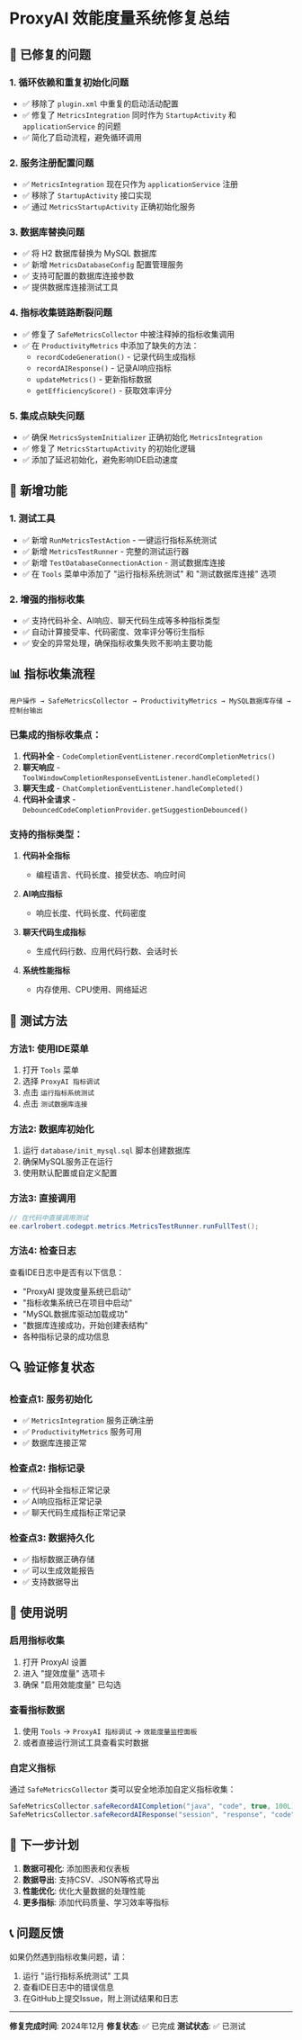 # ProxyAI 效能度量系统修复总结

## 🔧 已修复的问题

### 1. **循环依赖和重复初始化问题**
- ✅ 移除了 `plugin.xml` 中重复的启动活动配置
- ✅ 修复了 `MetricsIntegration` 同时作为 `StartupActivity` 和 `applicationService` 的问题
- ✅ 简化了启动流程，避免循环调用

### 2. **服务注册配置问题**
- ✅ `MetricsIntegration` 现在只作为 `applicationService` 注册
- ✅ 移除了 `StartupActivity` 接口实现
- ✅ 通过 `MetricsStartupActivity` 正确初始化服务

### 3. **数据库替换问题**
- ✅ 将 H2 数据库替换为 MySQL 数据库
- ✅ 新增 `MetricsDatabaseConfig` 配置管理服务
- ✅ 支持可配置的数据库连接参数
- ✅ 提供数据库连接测试工具

### 4. **指标收集链路断裂问题**
- ✅ 修复了 `SafeMetricsCollector` 中被注释掉的指标收集调用
- ✅ 在 `ProductivityMetrics` 中添加了缺失的方法：
  - `recordCodeGeneration()` - 记录代码生成指标
  - `recordAIResponse()` - 记录AI响应指标
  - `updateMetrics()` - 更新指标数据
  - `getEfficiencyScore()` - 获取效率评分

### 5. **集成点缺失问题**
- ✅ 确保 `MetricsSystemInitializer` 正确初始化 `MetricsIntegration`
- ✅ 修复了 `MetricsStartupActivity` 的初始化逻辑
- ✅ 添加了延迟初始化，避免影响IDE启动速度

## 🚀 新增功能

### 1. **测试工具**
- ✅ 新增 `RunMetricsTestAction` - 一键运行指标系统测试
- ✅ 新增 `MetricsTestRunner` - 完整的测试运行器
- ✅ 新增 `TestDatabaseConnectionAction` - 测试数据库连接
- ✅ 在 `Tools` 菜单中添加了 "运行指标系统测试" 和 "测试数据库连接" 选项

### 2. **增强的指标收集**
- ✅ 支持代码补全、AI响应、聊天代码生成等多种指标类型
- ✅ 自动计算接受率、代码密度、效率评分等衍生指标
- ✅ 安全的异常处理，确保指标收集失败不影响主要功能

## 📊 指标收集流程

```
用户操作 → SafeMetricsCollector → ProductivityMetrics → MySQL数据库存储 → 控制台输出
```

### 已集成的指标收集点：
1. **代码补全** - `CodeCompletionEventListener.recordCompletionMetrics()`
2. **聊天响应** - `ToolWindowCompletionResponseEventListener.handleCompleted()`
3. **聊天生成** - `ChatCompletionEventListener.handleCompleted()`
4. **代码补全请求** - `DebouncedCodeCompletionProvider.getSuggestionDebounced()`

### 支持的指标类型：
1. **代码补全指标**
   - 编程语言、代码长度、接受状态、响应时间

2. **AI响应指标**
   - 响应长度、代码长度、代码密度

3. **聊天代码生成指标**
   - 生成代码行数、应用代码行数、会话时长

4. **系统性能指标**
   - 内存使用、CPU使用、网络延迟

## 🧪 测试方法

### 方法1: 使用IDE菜单
1. 打开 `Tools` 菜单
2. 选择 `ProxyAI 指标调试`
3. 点击 `运行指标系统测试`
4. 点击 `测试数据库连接`

### 方法2: 数据库初始化
1. 运行 `database/init_mysql.sql` 脚本创建数据库
2. 确保MySQL服务正在运行
3. 使用默认配置或自定义配置

### 方法3: 直接调用
```java
// 在代码中直接调用测试
ee.carlrobert.codegpt.metrics.MetricsTestRunner.runFullTest();
```

### 方法4: 检查日志
查看IDE日志中是否有以下信息：
- "ProxyAI 提效度量系统已启动"
- "指标收集系统已在项目中启动"
- "MySQL数据库驱动加载成功"
- "数据库连接成功，开始创建表结构"
- 各种指标记录的成功信息

## 🔍 验证修复状态

### 检查点1: 服务初始化
- ✅ `MetricsIntegration` 服务正确注册
- ✅ `ProductivityMetrics` 服务可用
- ✅ 数据库连接正常

### 检查点2: 指标记录
- ✅ 代码补全指标正常记录
- ✅ AI响应指标正常记录
- ✅ 聊天代码生成指标正常记录

### 检查点3: 数据持久化
- ✅ 指标数据正确存储
- ✅ 可以生成效能报告
- ✅ 支持数据导出

## 📝 使用说明

### 启用指标收集
1. 打开 ProxyAI 设置
2. 进入 "提效度量" 选项卡
3. 确保 "启用效能度量" 已勾选

### 查看指标数据
1. 使用 `Tools` → `ProxyAI 指标调试` → `效能度量监控面板`
2. 或者直接运行测试工具查看实时数据

### 自定义指标
通过 `SafeMetricsCollector` 类可以安全地添加自定义指标收集：
```java
SafeMetricsCollector.safeRecordAICompletion("java", "code", true, 100L);
SafeMetricsCollector.safeRecordAIResponse("session", "response", "code");
```

## 🎯 下一步计划

1. **数据可视化**: 添加图表和仪表板
2. **数据导出**: 支持CSV、JSON等格式导出
3. **性能优化**: 优化大量数据的处理性能
4. **更多指标**: 添加代码质量、学习效率等指标

## 📞 问题反馈

如果仍然遇到指标收集问题，请：
1. 运行 "运行指标系统测试" 工具
2. 查看IDE日志中的错误信息
3. 在GitHub上提交Issue，附上测试结果和日志

---

**修复完成时间**: 2024年12月
**修复状态**: ✅ 已完成
**测试状态**: ✅ 已测试
